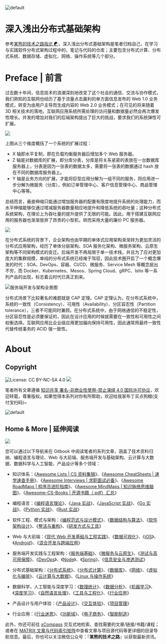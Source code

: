 ![default](https://i.postimg.cc/2SVpd63d/image.png)

# 深入浅出分布式基础架构

参考[某熊的技术之路指北 ☯](https://github.com/wx-chevalier/Developer-Zero-To-Mastery)，深入浅出分布式基础架构是笔者归档自己，在学习与实践软件分布式架构过程中的，笔记与代码的仓库；主要包含分布式计算、分布式系统、数据存储、虚拟化、网络、操作系统等几个部分。

# Preface | 前言

过去数十年间，信息技术的浪潮深刻地改变了这个社会的通信、交流与协作模式，我们熟知的互联网也经历了基于流量点击赢利的单方面信息发布的 Web 1.0 业务模式，转变为由用户主导而生成内容的 Web 2.0 业务模式；在可见的将来随着 3D 相关技术的落地，互联网应用系统所需处理的访问量和数据量必然会再次爆发性增长。并发的增加对我们的后端架构提出了巨大的挑战，要求我们的系统弹性可扩展。

![](https://i.postimg.cc/3Rqf3CBz/image.png)

上图从三个维度概括了一个系统的扩展过程：

- X 轴即水平复制，即在负载均衡服务器后增加多个 Web 服务器。
- Z 轴是对数据库的扩展，即分库分表，分库是将关系紧密的表放在一台数据库服务器上，分表是因为一张表的数据太多，需要将一张表的数据通过 hash 放在不同的数据库服务器上。
- Y 轴是业务方向的扩展，才能将巨型应用分解为一组不同的服务，将应用进一步分解为微服务（分库），例如订单管理中心、客户信息管理中心、商品管理中心等等。

总结而言，垂直伸缩只能通过增加服务器的配置有限度地提升系统的处理能力，而水平伸缩能够仅通过增减服务器数量相应地提升和降低系统的吞吐量；这种分布式系统架构，在理论上为吞吐量的提升提供了无限的可能。因此，用于搭建互联网应用的服务器也渐渐放弃了昂贵的小型机，转而采用大量的廉价 PC 服务器。

![](https://i.postimg.cc/YS9Y9xYy/image.png)

在分布式系统的背景下，企业架构也由早期的单体式应用架构渐渐转为更加灵活的分布式应用架构，经历了单体分层架构、SOA 服务化架构、微服务架构、云原生架构等不同架构模式的变迁。后端开发不再局限于单一技术栈，并且为了应对更加庞大的集群规模，单纯的分布式系统已经难于驾驭，因此技术圈开启了一个概念爆发的时代：SOA、DevOps、容器、CI/CD、微服务、Service Mesh 等概念层出不穷，而 Docker、Kubernetes、Mesos、Spring Cloud、gRPC、Istio 等一系列产品的出现，标志着云时代已真正到来。

![服务端开发与架构全景图](https://i.postimg.cc/Hx3tjpXz/image.png)

分布式场景下比较著名的难题就是 CAP 定理。CAP 定理认为，在分布式系统中，系统的一致性（Consistency）、可用性（Availability）、分区容忍性（Partition tolerance），三者不可能同时兼顾。在分布式系统中，由于网络通信的不稳定性，分区容忍性是必须要保证的，因此在设计应用的时候就需要在一致性和可用性之间权衡选择。互联网应用比企业级应用更加偏向保持可用性，因此通常用最终一致性代替传统事务的 ACID 强一致性。

# About

## Copyright

![License: CC BY-NC-SA 4.0](https://img.shields.io/badge/License-CC%20BY--NC--SA%204.0-lightgrey.svg) ![](https://parg.co/bDm)

笔者所有文章遵循 [知识共享 署名-非商业性使用-禁止演绎 4.0 国际许可协议](https://creativecommons.org/licenses/by-nc-nd/4.0/deed.zh)，欢迎转载，尊重版权。如果觉得本系列对你有所帮助，欢迎给我家布丁买点狗粮(支付宝扫码)~

![default](https://i.postimg.cc/y1QXgJ6f/image.png)

## Home & More | 延伸阅读

![](https://i.postimg.cc/CMDmg2SQ/image.png)

您可以通过以下导航来在 Gitbook 中阅读笔者的系列文章，涵盖了技术资料归纳、编程语言与理论、Web 与大前端、服务端开发与基础架构、云计算与大数据、数据科学与人工智能、产品设计等多个领域：

- 知识体系：《[Awesome Lists | CS 资料集锦](https://ngte-al.gitbook.io/i/)》、《[Awesome CheatSheets | 速学速查手册](https://ngte-ac.gitbook.io/i/)》、《[Awesome Interviews | 求职面试必备](https://github.com/wx-chevalier/Awesome-Interviews)》、《[Awesome RoadMaps | 程序员进阶指南](https://github.com/wx-chevalier/Awesome-RoadMaps)》、《[Awesome MindMaps | 知识脉络思维脑图](https://github.com/wx-chevalier/Awesome-MindMaps)》、《[Awesome-CS-Books | 开源书籍（.pdf）汇总](https://github.com/wx-chevalier/Awesome-CS-Books)》

- 编程语言：《[编程语言理论](https://ngte-pl.gitbook.io/i/)》、《[Java 实战](https://ngte-pl.gitbook.io/i/java/java)》、《[JavaScript 实战](https://ngte-pl.gitbook.io/i/javascript/javascript)》、《[Go 实战](https://ngte-pl.gitbook.io/i/go/go)》、《[Python 实战](https://ngte-pl.gitbook.io/i/python/python)》、《[Rust 实战](https://ngte-pl.gitbook.io/i/rust/rust)》

- 软件工程、模式与架构：《[编程范式与设计模式](https://ngte-se.gitbook.io/i/)》、《[数据结构与算法](https://ngte-se.gitbook.io/i/)》、《[软件架构设计](https://ngte-se.gitbook.io/i/)》、《[整洁与重构](https://ngte-se.gitbook.io/i/)》、《[研发方式与工具](https://ngte-se.gitbook.io/i/)》

* Web 与大前端：《[现代 Web 开发基础与工程实践](https://ngte-web.gitbook.io/i/)》、《[数据可视化](https://ngte-fe.gitbook.io/i/)》、《[iOS](https://ngte-fe.gitbook.io/i/)》、《[Android](https://ngte-fe.gitbook.io/i/)》、《[混合开发与跨端应用](https://ngte-fe.gitbook.io/i/)》

* 服务端开发实践与工程架构：《[服务端基础](https://ngte-be.gitbook.io/i/)》、《[微服务与云原生](https://ngte-be.gitbook.io/i/)》、《[测试与高可用保障](https://ngte-be.gitbook.io/i/)》、《[DevOps](https://ngte-be.gitbook.io/i/)》、《[Node](https://ngte-be.gitbook.io/i/)》、《[Spring](https://ngte-be.gitbook.io/i/)》、《[信息安全与渗透测试](https://ngte-be.gitbook.io/i/)》

* 分布式基础架构：《[分布式系统](https://ngte-infras.gitbook.io/i/)》、《[分布式计算](https://ngte-infras.gitbook.io/i/)》、《[数据库](https://ngte-infras.gitbook.io/i/)》、《[网络](https://ngte-infras.gitbook.io/i/)》、《[虚拟化与编排](https://ngte-infras.gitbook.io/i/)》、《[云计算与大数据](https://ngte-infras.gitbook.io/i/)》、《[Linux 与操作系统](https://ngte-infras.gitbook.io/i/)》

* 数据科学，人工智能与深度学习：《[数理统计](https://ngte-aidl.gitbook.io/i/)》、《[数据分析](https://ngte-aidl.gitbook.io/i/)》、《[机器学习](https://ngte-aidl.gitbook.io/i/)》、《[深度学习](https://ngte-aidl.gitbook.io/i/)》、《[自然语言处理](https://ngte-aidl.gitbook.io/i/)》、《[工具与工程化](https://ngte-aidl.gitbook.io/i/)》、《[行业应用](https://ngte-aidl.gitbook.io/i/)》

* 产品设计与用户体验：《[产品设计](https://ngte-pd.gitbook.io/i/)》、《[交互体验](https://ngte-pd.gitbook.io/i/)》、《[项目管理](https://ngte-pd.gitbook.io/i/)》

* 行业应用：《[行业迷思](https://github.com/wx-chevalier/Business-Series)》、《[功能域](https://github.com/wx-chevalier/Business-Series)》、《[电子商务](https://github.com/wx-chevalier/Business-Series)》、《[智能制造](https://github.com/wx-chevalier/Business-Series)》

此外，你还可前往 [xCompass](https://wx-chevalier.github.io/home/#/search) 交互式地检索、查找需要的文章/链接/书籍/课程；或者在 [MATRIX 文章与代码索引矩阵](https://github.com/wx-chevalier/Developer-Zero-To-Mastery)中查看文章与项目源代码等更详细的目录导航信息。最后，你也可以关注微信公众号：『**某熊的技术之路**』以获取最新资讯。
